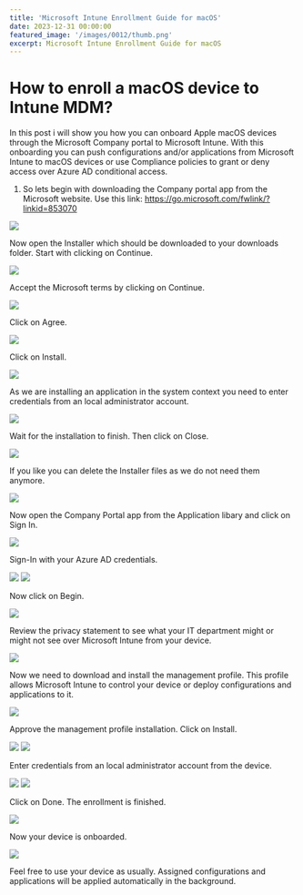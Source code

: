 ```yaml
---
title: 'Microsoft Intune Enrollment Guide for macOS'
date: 2023-12-31 00:00:00
featured_image: '/images/0012/thumb.png'
excerpt: Microsoft Intune Enrollment Guide for macOS
---
```


# How to enroll a macOS device to Intune MDM?

In this post i will show you how you can onboard Apple macOS devices through the Microsoft Company portal to Microsoft Intune. With this onboarding you can push configurations and/or applications from Microsoft Intune to macOS devices or use Compliance policies to grant or deny access over Azure AD conditional access.

1. So lets begin with downloading the Company portal app from the Microsoft website. Use this link: https://go.microsoft.com/fwlink/?linkid=853070

![](/images/0012/1.png)

Now open the Installer which should be downloaded to your downloads folder. Start with clicking on Continue.

![](/images/0012/2.png)

Accept the Microsoft terms by clicking on Continue.

![](/images/0012/3.png)

Click on Agree.

![](/images/0012/4.png)

Click on Install.

![](/images/0012/5.png)

As we are installing an application in the system context you need to enter credentials from an local administrator account.

![](/images/0012/6.png)

Wait for the installation to finish. Then click on Close.

![](/images/0012/7.png)

If you like you can delete the Installer files as we do not need them anymore.

![](/images/0012/8.png)

Now open the Company Portal app from the Application libary and click on Sign In.

![](/images/0012/9.png)

Sign-In with your Azure AD credentials.

![](/images/0012/10.png)
![](/images/0012/11.png)

Now click on Begin.

![](/images/0012/12.png)

Review the privacy statement to see what your IT department might or might not see over Microsoft Intune from your device.

![](/images/0012/13.png)

Now we need to download and install the management profile. This profile allows Microsoft Intune to control your device or deploy configurations and applications to it.

![](/images/0012/14.png)

Approve the management profile installation. Click on Install.

![](/images/0012/15.png)
![](/images/0012/16.png)

Enter credentials from an local administrator account from the device.

![](/images/0012/17.png)
![](/images/0012/18.png)

Click on Done. The enrollment is finished.

![](/images/0012/19.png)

Now your device is onboarded.

![](/images/0012/20.png)

Feel free to use your device as usually. Assigned configurations and applications will be applied automatically in the background.